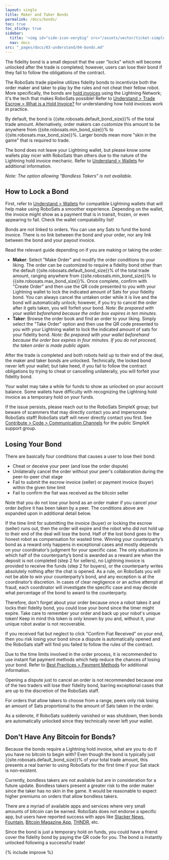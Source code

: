 ```yaml
---
layout: single
title: Maker and Taker Bonds
permalink: /docs/bonds/
toc: true
toc_sticky: true
sidebar:
  title: '<img id="side-icon-verybig" src="/assets/vector/ticket-simple.svg"/>Bonds'
  nav: docs
src: "_pages/docs/03-understand/04-bonds.md"
---
```


The fidelity bond is a small deposit that the user "locks" which will become unlocked after the trade is completed; however, users can lose their bond if they fail to follow the obligations of the contract.

The RoboSats trade pipeline utilizes fidelity bonds to incentivize both the order maker and taker to play by the rules and not cheat their fellow robot. More specifically, the bonds are [hold invoices](https://github.com/lightningnetwork/lnd/pull/2022) using the Lightning Network; it's the tech that makes RoboSats possible! Refer to [Understand > Trade Escrow > What is a Hold Invoice?](/docs/escrow/#what-is-a-hold-invoice) for understanding how hold invoices work in practice.

By default, the bond is {{site.robosats.default_bond_size}}% of the total trade amount. Alternatively, order makers can customize this amount to be anywhere from {{site.robosats.min_bond_size}}% to {{site.robosats.max_bond_size}}%. Larger bonds mean more "skin in the game" that is required to trade.

The bond does not leave your Lightning wallet, but please know some wallets play nicer with RoboSats than others due to the nature of the Lightning hold invoice mechanic. Refer to [Understand > Wallets](/docs/wallets/) for additional information.

*Note: The option allowing "Bondless Takers" is not available.*

## **How to Lock a Bond**

First, refer to [Understand > Wallets](/docs/wallets/) for compatible Lightning wallets that will help make using RoboSats a smoother experience. Depending on the wallet, the invoice might show as a payment that is in transit, frozen, or even appearing to fail. Check the wallet compatability list!

Bonds are not linked to orders. You can use any Sats to fund the bond invoice. There is no link between the bond and your order, nor any link between the bond and your payout invoice.

Read the relevant guide depending on if you are making or taking the order:
* **Maker**: Select "Make Order" and modify the order conditions to your liking. The order can be customized to require a fidelity bond other than the default {{site.robosats.default_bond_size}}% of the total trade amount, ranging anywhere from {{site.robosats.min_bond_size}}% to {{site.robosats.max_bond_size}}%. Once complete, confirm with "Create Order" and then use the QR code presented to you with your Lightning wallet to lock the indicated amount of Sats for your fidelity bond. You can always cancel the untaken order while it is live and the bond will automatically unlock; however, if you try to cancel the order after it gets taken, you will forfeit your bond. *Note: Be prepared with your wallet beforehand because the order box expires in ten minutes.*
* **Taker**: Browse the order book and find an order to your liking. Simply select the "Take Order" option and then use the QR code presented to you with your Lightning wallet to lock the indicated amount of sats for your fidelity bond. *Note: Be prepared with your wallet beforehand because the order box expires in four minutes. If you do not proceed, the taken order is made public again.*

After the trade is completed and both robots held up to their end of the deal, the maker and taker bonds are unlocked. Technically, the locked bond never left your wallet; but take heed, if you fail to follow the contract obligations by trying to cheat or cancelling unilaterally, you will forfeit your fidelity bond.

Your wallet may take a while for funds to show as unlocked on your account balance. Some wallets have difficulty with recognizing the Lightning hold invoice as a temporary hold on your funds.

If the issue persists, please reach out to the RoboSats SimpleX group; but beware of scammers that may directly contact you and impersonate RoboSats staff! RoboSats staff will never directly contact you first. See [Contribute > Code > Communication Channels](/contribute/code/#communication-channels) for the public SimpleX support group.

## **Losing Your Bond**

There are basically four conditions that causes a user to lose their bond:
* Cheat or deceive your peer (and lose the order dispute)
* Unilaterally cancel the order without your peer's collaboration during the peer-to-peer chat stage
* Fail to submit the escrow invoice (seller) or payment invoice (buyer) within the given time limit
* Fail to confirm the fiat was received as the bitcoin seller

Note that you do not lose your bond as an order maker if you cancel your order *before* it has been taken by a peer. The conditions above are expanded upon in additional detail below.

If the time limit for submitting the invoice (buyer) or locking the escrow (seller) runs out, then the order will expire and the robot who did not hold up to their end of the deal will lose the bond. Half of the lost bond goes to the honest robot as compensation for wasted time. Winning your counterparty’s bond as a reward only happens in exceptional cases and mostly depends on your coordinator’s judgment for your specific case. The only situations in which half of the counterparty’s bond is awarded as a reward are when the deposit is not completed (step 2 for sellers), no Lightning invoice is provided to receive the funds (step 2 for buyers), or the counterparty writes absolutely nothing after the chat is opened. As a rule, on RoboSats you will not be able to win your counterparty’s bond, and any exception is at the coordinator’s discretion. In cases of clear negligence or an active attempt at fraud, each coordinator will investigate the specific case and may decide what percentage of the bond to award to the counterparty.

Therefore, don't forget about your order because once a robot takes it and locks their fidelity bond, you could lose your bond since the timer might expire. Take care to remember your order and back up your robot's unique token! Keep in mind this token is only known by you and, without it, your unique robot avatar is not recoverable.

If you received fiat but neglect to click "Confirm Fiat Received" on your end, then you risk losing your bond since a dispute is automatically opened and the RoboSats staff will find you failed to follow the rules of the contract.

Due to the time limits involved in the order process, it is recommended to use instant fiat payment methods which help reduce the chances of losing your bond. Refer to [Best Practices > Payment Methods](/docs/payment-methods/) for additional information.

Opening a dispute just to cancel an order is not recommended because one of the two traders will lose their fidelity bond, barring exceptional cases that are up to the discretion of the RoboSats staff.

For orders that allow takers to choose from a range, peers only risk losing an amount of Sats proportional to the amount of Sats taken in the order.

As a sidenote, if RoboSats suddenly vanished or was shutdown, then bonds are automatically unlocked since they technically never left your wallet.

## **Don't Have Any Bitcoin for Bonds?**

Because the bonds require a Lightning hold invoice, what are you to do if you have no bitcoin to begin with? Even though the bond is typically just {{site.robosats.default_bond_size}}% of your total trade amount, this presents a real barrier to using RoboSats for the first time if your Sat stack is non-existent.

Currently, bondless takers are not available but are in consideration for a future update. Bondless takers present a greater risk to the order maker since the taker has no skin in the game. It would be reasonable to expect higher premiums on orders that allow bondless takers.

There are a myriad of available apps and services where very small amounts of bitcoin can be earned. RoboSats does not endorse a specific app, but users have reported success with apps like [Stacker News](https://stacker.news/), [Fountain](https://www.fountain.fm/), [Bitcoin Magazine App](https://app.bitcoinmagazine.com/), [THNDR](https://www.thndr.games/), etc.

Since the bond is just a temporary hold on funds, you could have a friend cover the fidelity bond by paying the QR code for you. The bond is instantly unlocked following a successful trade!

{% include improve %}
